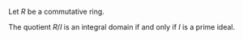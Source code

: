 Let $R$ be a commutative ring.

The quotient $R/I$ is an integral domain if and only if $I$ is a prime ideal.